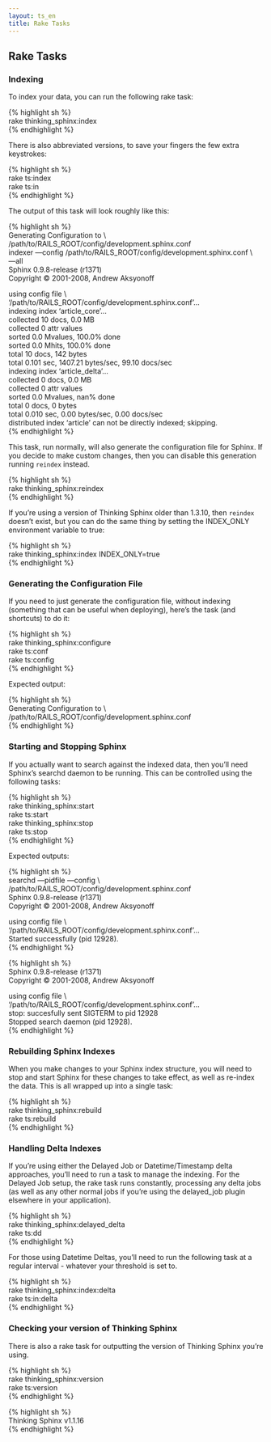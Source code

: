 ```yaml
---
layout: ts_en
title: Rake Tasks
---
```



Rake Tasks
----------

### Indexing

To index your data, you can run the following rake task:

{% highlight sh %}  
rake thinking\_sphinx:index  
{% endhighlight %}

There is also abbreviated versions, to save your fingers the few extra
keystrokes:

{% highlight sh %}  
rake ts:index  
rake ts:in  
{% endhighlight %}

The output of this task will look roughly like this:

{% highlight sh %}  
Generating Configuration to \\  
 /path/to/RAILS\_ROOT/config/development.sphinx.conf  
indexer —config /path/to/RAILS\_ROOT/config/development.sphinx.conf \\  
 —all  
Sphinx 0.9.8-release (r1371)  
Copyright © 2001-2008, Andrew Aksyonoff

using config file \\  
 ‘/path/to/RAILS\_ROOT/config/development.sphinx.conf’…  
indexing index ‘article\_core’…  
collected 10 docs, 0.0 MB  
collected 0 attr values  
sorted 0.0 Mvalues, 100.0% done  
sorted 0.0 Mhits, 100.0% done  
total 10 docs, 142 bytes  
total 0.101 sec, 1407.21 bytes/sec, 99.10 docs/sec  
indexing index ‘article\_delta’…  
collected 0 docs, 0.0 MB  
collected 0 attr values  
sorted 0.0 Mvalues, nan% done  
total 0 docs, 0 bytes  
total 0.010 sec, 0.00 bytes/sec, 0.00 docs/sec  
distributed index ‘article’ can not be directly indexed; skipping.  
{% endhighlight %}

This task, run normally, will also generate the configuration file for
Sphinx. If you decide to make custom changes, then you can disable this
generation running `reindex` instead.

{% highlight sh %}  
rake thinking\_sphinx:reindex  
{% endhighlight %}

If you’re using a version of Thinking Sphinx older than 1.3.10, then
`reindex` doesn’t exist, but you can do the same thing by setting the
INDEX\_ONLY environment variable to true:

{% highlight sh %}  
rake thinking\_sphinx:index INDEX\_ONLY=true  
{% endhighlight %}

### Generating the Configuration File

If you need to just generate the configuration file, without indexing
(something that can be useful when deploying), here’s the task (and
shortcuts) to do it:

{% highlight sh %}  
rake thinking\_sphinx:configure  
rake ts:conf  
rake ts:config  
{% endhighlight %}

Expected output:

{% highlight sh %}  
Generating Configuration to \\  
 /path/to/RAILS\_ROOT/config/development.sphinx.conf  
{% endhighlight %}

### Starting and Stopping Sphinx

If you actually want to search against the indexed data, then you’ll
need Sphinx’s searchd daemon to be running. This can be controlled using
the following tasks:

{% highlight sh %}  
rake thinking\_sphinx:start  
rake ts:start  
rake thinking\_sphinx:stop  
rake ts:stop  
{% endhighlight %}

Expected outputs:

{% highlight sh %}  
searchd —pidfile —config \\  
 /path/to/RAILS\_ROOT/config/development.sphinx.conf  
Sphinx 0.9.8-release (r1371)  
Copyright © 2001-2008, Andrew Aksyonoff

using config file \\  
 ‘/path/to/RAILS\_ROOT/config/development.sphinx.conf’…  
Started successfully (pid 12928).  
{% endhighlight %}

{% highlight sh %}  
Sphinx 0.9.8-release (r1371)  
Copyright © 2001-2008, Andrew Aksyonoff

using config file \\  
 ‘/path/to/RAILS\_ROOT/config/development.sphinx.conf’…  
stop: succesfully sent SIGTERM to pid 12928  
Stopped search daemon (pid 12928).  
{% endhighlight %}

### Rebuilding Sphinx Indexes

When you make changes to your Sphinx index structure, you will need to
stop and start Sphinx for these changes to take effect, as well as
re-index the data. This is all wrapped up into a single task:

{% highlight sh %}  
rake thinking\_sphinx:rebuild  
rake ts:rebuild  
{% endhighlight %}

### Handling Delta Indexes

If you’re using either the Delayed Job or Datetime/Timestamp delta
approaches, you’ll need to run a task to manage the indexing. For the
Delayed Job setup, the rake task runs constantly, processing any delta
jobs (as well as any other normal jobs if you’re using the delayed\_job
plugin elsewhere in your application).

{% highlight sh %}  
rake thinking\_sphinx:delayed\_delta  
rake ts:dd  
{% endhighlight %}

For those using Datetime Deltas, you’ll need to run the following task
at a regular interval - whatever your threshold is set to.

{% highlight sh %}  
rake thinking\_sphinx:index:delta  
rake ts:in:delta  
{% endhighlight %}

### Checking your version of Thinking Sphinx

There is also a rake task for outputting the version of Thinking Sphinx
you’re using.

{% highlight sh %}  
rake thinking\_sphinx:version  
rake ts:version  
{% endhighlight %}

{% highlight sh %}  
Thinking Sphinx v1.1.16  
{% endhighlight %}
